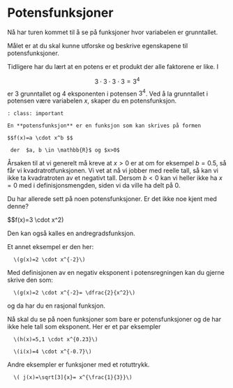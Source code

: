 # Potensfunksjoner

Nå har turen kommet til å se på funksjoner hvor variabelen er grunntallet.

Målet er at du skal kunne utforske og beskrive egenskapene til potensfunksjoner. 

Tidligere har du lært at en potens er et produkt der alle faktorene er like. I 

$$ 3 \cdot 3 \cdot 3 \cdot 3 = 3^4 $$
er $3$ grunntallet og $4$ eksponenten i potensen $3^4$. Ved å la grunntallet i potensen være variabelen $x$, skaper du en potensfunksjon.

```{admonition} Definisjon  
: class: important

En **potensfunksjon** er en funksjon som kan skrives på formen

$$f(x)=a \cdot x^b $$

 der  $a, b \in \mathbb{R}$ og $x>0$ 
```

Årsaken til at vi generelt må kreve at $x>0$ er at om for eksempel $b=0.5$, så får vi kvadratrotfunksjonen. Vi vet at nå vi jobber med reelle tall, så kan vi ikke ta kvadratroten av et negativt tall. Dersom $b<0$ kan vi heller ikke ha $x=0$ med i definisjonsmengden, siden vi da ville ha delt på 0. 

Du har allerede sett på noen potensfunksjoner. Er det ikke noe kjent med denne?

$$f(x)=3 \cdot x^2\)

Den kan også kalles en andregradsfunksjon.

Et annet eksempel er den her:

      \(g(x)=2 \cdot x^{-2}\)

Med definisjonen av en negativ eksponent i potensregningen kan du gjerne skrive den som:

      \(g(x)=2 \cdot x^{-2}= \dfrac{2}{x^2}\)

og da har du en rasjonal funksjon.

Nå skal du se på noen funksjoner som bare er potensfunksjoner og de har ikke hele tall som eksponent. Her er et par eksempler

      \(h(x)=5,1 \cdot x^{0.23}\)

      \(i(x)=4 \cdot x^{-0.7}\)

Andre eksempler er funksjoner med et rotuttrykk.

      \( j(x)=\sqrt[3]{x}= x^{\frac{1}{3}}\)
